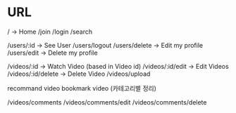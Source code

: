 # URL

/ -> Home
/join
/login
/search

/users/:id -> See User
/users/logout
/users/delete -> Edit my profile
/users/edit -> Delete my profile

/videos/:id -> Watch Video (based in Video id)
/videos/:id/edit -> Edit Videos
/videos/:id/delete -> Delete Video
/videos/upload

recommand video
bookmark video (카테고리별 정리)

<!-- Later -->

/videos/comments
/videos/comments/edit
/videos/comments/delete
